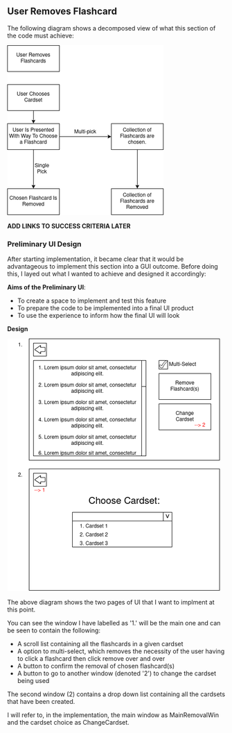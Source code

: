 ## User Removes Flashcard

The following diagram shows a decomposed view of what this section of the code must achieve:

![UserRemovesFlashcard](pictures/UserRemovesFlashcard.drawio.png)

**ADD LINKS TO SUCCESS CRITERIA LATER**

### Preliminary UI Design

After starting implementation, it became clear that it would be advantageous to implement this section into a GUI outcome. Before doing this, I layed out what I wanted to achieve and designed it accordingly:

**Aims of the Preliminary UI**:
- To create a space to implement and test this feature
- To prepare the code to be implemented into a final UI product
- To use the experience to inform how the final UI will look

**Design**

![PrelimUI1](pictures/PrelimUI1.drawio.png)

The above diagram shows the two pages of UI that I want to implment at this point. 

You can see the window I have labelled as '1.' will be the main one and can be seen to contain the following:
- A scroll list containing all the flashcards in a given cardset
- A option to multi-select, which removes the necessity of the user having to click a flashcard then click remove over and over
- A button to confirm the removal of chosen flashcard(s)
- A button to go to another window (denoted '2') to change the cardset being used

The second window (2) contains a drop down list containing all the cardsets that have been created. 

I will refer to, in the implementation, the main window as MainRemovalWin and the cardset choice as ChangeCardset. 
